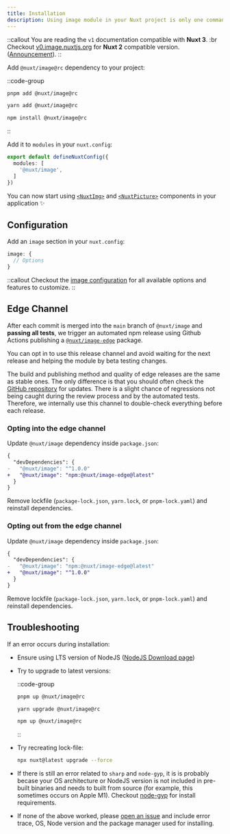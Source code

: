 ```yaml
---
title: Installation
description: Using image module in your Nuxt project is only one command away.
---
```


::callout
You are reading the `v1` documentation compatible with **Nuxt 3**. :br Checkout [v0.image.nuxtjs.org](https://v0.image.nuxtjs.org/getting-started/installation) for **Nuxt 2** compatible version. ([Announcement](https://github.com/nuxt/image/discussions/548)).
::

Add `@nuxt/image@rc` dependency to your project:

::code-group
```bash [pnpm]
pnpm add @nuxt/image@rc
```
```bash [yarn]
yarn add @nuxt/image@rc
```
```bash [npm]
npm install @nuxt/image@rc
```
::

Add it to `modules` in your `nuxt.config`:

```ts [nuxt.config.ts]
export default defineNuxtConfig({
  modules: [
    '@nuxt/image',
  ]
})
```

You can now start using [`<NuxtImg>`](/usage/nuxt-img) and [`<NuxtPicture>`](/usage/nuxt-picture) components in your application ✨

## Configuration

Add an `image` section in your `nuxt.config`:

```ts [nuxt.config.ts]
image: {
  // Options
}
```

::callout
Checkout the [image configuration](/get-started/configuration) for all available options and features to customize.
::

## Edge Channel

After each commit is merged into the `main` branch of `@nuxt/image` and **passing all tests**, we trigger an automated npm release using Github Actions publishing a [`@nuxt/image-edge`](https://npmjs.com/package/@nuxt/image-edge) package.

You can opt in to use this release channel and avoid waiting for the next release and helping the module by beta testing changes.

The build and publishing method and quality of edge releases are the same as stable ones. The only difference is that you should often check the [GitHub repository](https://github.com/nuxt/image) for updates. There is a slight chance of regressions not being caught during the review process and by the automated tests. Therefore, we internally use this channel to double-check everything before each release.

### Opting into the edge channel

Update `@nuxt/image` dependency inside `package.json`:

```diff [package.json]
{
  "devDependencies": {
-   "@nuxt/image": "^1.0.0"
+   "@nuxt/image": "npm:@nuxt/image-edge@latest"
  }
}
```

Remove lockfile (`package-lock.json`, `yarn.lock`, or `pnpm-lock.yaml`) and reinstall dependencies.

### Opting out from the edge channel

Update `@nuxt/image` dependency inside `package.json`:

```diff [package.json]
{
  "devDependencies": {
-   "@nuxt/image": "npm:@nuxt/image-edge@latest"
+   "@nuxt/image": "^1.0.0"
  }
}
```

Remove lockfile (`package-lock.json`, `yarn.lock`, or `pnpm-lock.yaml`) and reinstall dependencies.


## Troubleshooting

If an error occurs during installation:

- Ensure using LTS version of NodeJS ([NodeJS Download page](https://nodejs.org/en/download/))

- Try to upgrade to latest versions:

  ::code-group
    ```bash [pnpm]
    pnpm up @nuxt/image@rc
    ```

    ```bash [yarn]
    yarn upgrade @nuxt/image@rc
    ```

    ```bash [npm]
    npm up @nuxt/image@rc
    ```
  ::

- Try recreating lock-file:

  ```bash
  npx nuxt@latest upgrade --force
  ```

- If there is still an error related to `sharp` and `node-gyp`, it is is probably becase your OS architecture or NodeJS version is not included in pre-built binaries and needs to built from source (for example, this sometimes occurs on Apple M1). Checkout [node-gyp](https://github.com/nodejs/node-gyp#installation) for install requirements.

- If none of the above worked, please [open an issue](https://github.com/nuxt/image/issues) and include error trace, OS, Node version and the package manager used for installing.
